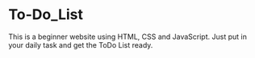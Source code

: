 # To-Do_List
This is a beginner website using HTML, CSS and JavaScript. Just put in your daily task and get the ToDo List ready.
